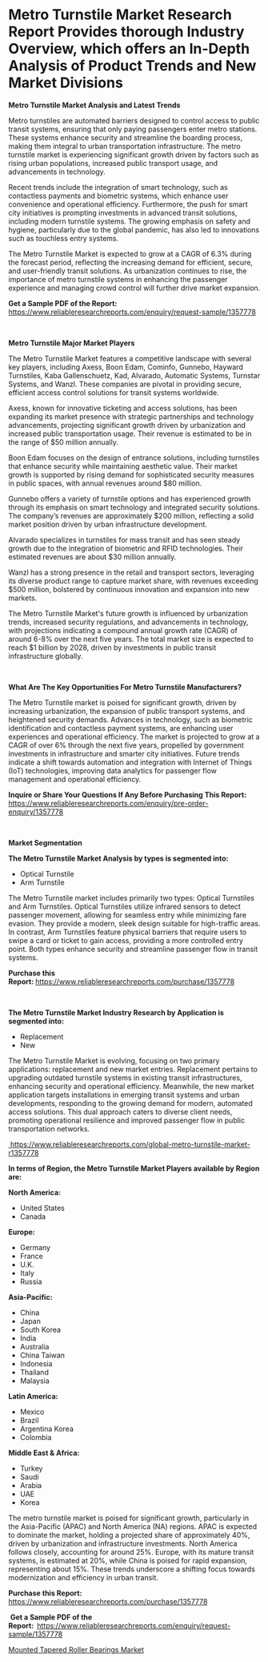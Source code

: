 <p><h1>Metro Turnstile Market Research Report Provides thorough Industry Overview, which offers an In-Depth Analysis of Product Trends and New Market Divisions</h1></p><p><strong>Metro Turnstile Market Analysis and Latest Trends</strong></p>
<p><p>Metro turnstiles are automated barriers designed to control access to public transit systems, ensuring that only paying passengers enter metro stations. These systems enhance security and streamline the boarding process, making them integral to urban transportation infrastructure. The metro turnstile market is experiencing significant growth driven by factors such as rising urban populations, increased public transport usage, and advancements in technology.</p><p>Recent trends include the integration of smart technology, such as contactless payments and biometric systems, which enhance user convenience and operational efficiency. Furthermore, the push for smart city initiatives is prompting investments in advanced transit solutions, including modern turnstile systems. The growing emphasis on safety and hygiene, particularly due to the global pandemic, has also led to innovations such as touchless entry systems.</p><p>The Metro Turnstile Market is expected to grow at a CAGR of 6.3% during the forecast period, reflecting the increasing demand for efficient, secure, and user-friendly transit solutions. As urbanization continues to rise, the importance of metro turnstile systems in enhancing the passenger experience and managing crowd control will further drive market expansion.</p></p>
<p><strong>Get a Sample PDF of the Report:&nbsp;</strong> <a href="https://www.reliableresearchreports.com/enquiry/request-sample/1357778?utm_campaign=3111&utm_medium=2&utm_source=Github&utm_content=ia&utm_term=08042025&utm_id=metro-turnstile">https://www.reliableresearchreports.com/enquiry/request-sample/1357778</a></p>
<p>&nbsp;</p>
<p><strong>Metro Turnstile Major Market Players</strong></p>
<p><p>The Metro Turnstile Market features a competitive landscape with several key players, including Axess, Boon Edam, Cominfo, Gunnebo, Hayward Turnstiles, Kaba Gallenschuetz, Kad, Alvarado, Automatic Systems, Turnstar Systems, and Wanzl. These companies are pivotal in providing secure, efficient access control solutions for transit systems worldwide.</p><p>Axess, known for innovative ticketing and access solutions, has been expanding its market presence with strategic partnerships and technology advancements, projecting significant growth driven by urbanization and increased public transportation usage. Their revenue is estimated to be in the range of $50 million annually.</p><p>Boon Edam focuses on the design of entrance solutions, including turnstiles that enhance security while maintaining aesthetic value. Their market growth is supported by rising demand for sophisticated security measures in public spaces, with annual revenues around $80 million.</p><p>Gunnebo offers a variety of turnstile options and has experienced growth through its emphasis on smart technology and integrated security solutions. The company’s revenues are approximately $200 million, reflecting a solid market position driven by urban infrastructure development.</p><p>Alvarado specializes in turnstiles for mass transit and has seen steady growth due to the integration of biometric and RFID technologies. Their estimated revenues are about $30 million annually.</p><p>Wanzl has a strong presence in the retail and transport sectors, leveraging its diverse product range to capture market share, with revenues exceeding $500 million, bolstered by continuous innovation and expansion into new markets.</p><p>The Metro Turnstile Market's future growth is influenced by urbanization trends, increased security regulations, and advancements in technology, with projections indicating a compound annual growth rate (CAGR) of around 6-8% over the next five years. The total market size is expected to reach $1 billion by 2028, driven by investments in public transit infrastructure globally.</p></p>
<p>&nbsp;</p>
<p><strong>What Are The Key Opportunities For Metro Turnstile Manufacturers?</strong></p>
<p><p>The Metro Turnstile market is poised for significant growth, driven by increasing urbanization, the expansion of public transport systems, and heightened security demands. Advances in technology, such as biometric identification and contactless payment systems, are enhancing user experiences and operational efficiency. The market is projected to grow at a CAGR of over 6% through the next five years, propelled by government investments in infrastructure and smarter city initiatives. Future trends indicate a shift towards automation and integration with Internet of Things (IoT) technologies, improving data analytics for passenger flow management and operational efficiency.</p></p>
<p><strong>Inquire or Share Your Questions If Any Before Purchasing This Report:</strong> <a href="https://www.reliableresearchreports.com/enquiry/pre-order-enquiry/1357778?utm_campaign=3111&utm_medium=2&utm_source=Github&utm_content=ia&utm_term=08042025&utm_id=metro-turnstile">https://www.reliableresearchreports.com/enquiry/pre-order-enquiry/1357778</a></p>
<p>&nbsp;</p>
<p><strong>Market Segmentation</strong></p>
<p><strong>The Metro Turnstile Market Analysis by types is segmented into:</strong></p>
<p><ul><li>Optical Turnstile</li><li>Arm Turnstile</li></ul></p>
<p><p>The Metro Turnstile market includes primarily two types: Optical Turnstiles and Arm Turnstiles. Optical Turnstiles utilize infrared sensors to detect passenger movement, allowing for seamless entry while minimizing fare evasion. They provide a modern, sleek design suitable for high-traffic areas. In contrast, Arm Turnstiles feature physical barriers that require users to swipe a card or ticket to gain access, providing a more controlled entry point. Both types enhance security and streamline passenger flow in transit systems.</p></p>
<p><strong>Purchase this Report:&nbsp;</strong><a href="https://www.reliableresearchreports.com/purchase/1357778?utm_campaign=3111&utm_medium=2&utm_source=Github&utm_content=ia&utm_term=08042025&utm_id=metro-turnstile">https://www.reliableresearchreports.com/purchase/1357778</a></p>
<p>&nbsp;</p>
<p><strong>The Metro Turnstile Market Industry Research by Application is segmented into:</strong></p>
<p><ul><li>Replacement</li><li>New</li></ul></p>
<p><p>The Metro Turnstile Market is evolving, focusing on two primary applications: replacement and new market entries. Replacement pertains to upgrading outdated turnstile systems in existing transit infrastructures, enhancing security and operational efficiency. Meanwhile, the new market application targets installations in emerging transit systems and urban developments, responding to the growing demand for modern, automated access solutions. This dual approach caters to diverse client needs, promoting operational resilience and improved passenger flow in public transportation networks.</p></p>
<p><a href="https://www.reliableresearchreports.com/global-metro-turnstile-market-r1357778?utm_campaign=3111&utm_medium=2&utm_source=Github&utm_content=ia&utm_term=08042025&utm_id=metro-turnstile">&nbsp;https://www.reliableresearchreports.com/global-metro-turnstile-market-r1357778</a></p>
<p><strong>In terms of Region, the Metro Turnstile Market Players available by Region are:</strong></p>
<p>
    <p> <strong> North America: </strong>
        <ul>
            <li>United States</li>
            <li>Canada</li>
        </ul>
        </p> 
    <p> <strong> Europe: </strong>
        <ul>
            <li>Germany</li>
            <li>France</li>
            <li>U.K.</li>
            <li>Italy</li>
            <li>Russia</li>
        </ul>
        </p> 
    <p> <strong> Asia-Pacific: </strong>
        <ul>
            <li>China</li>
            <li>Japan</li>
            <li>South Korea</li>
            <li>India</li>
            <li>Australia</li>
            <li>China Taiwan</li>
            <li>Indonesia</li>
            <li>Thailand</li>
            <li>Malaysia</li>
        </ul>
        </p> 
    <p> <strong> Latin America: </strong>
        <ul>
            <li>Mexico</li>
            <li>Brazil</li>
            <li>Argentina Korea</li>
            <li>Colombia</li>
        </ul>
        </p> 
    <p> <strong> Middle East & Africa: </strong>
        <ul>
            <li>Turkey</li>
            <li>Saudi</li>
            <li>Arabia</li>
            <li>UAE</li>
            <li>Korea</li>
        </ul>
    </p>
    </p>
<p><p>The metro turnstile market is poised for significant growth, particularly in the Asia-Pacific (APAC) and North America (NA) regions. APAC is expected to dominate the market, holding a projected share of approximately 40%, driven by urbanization and infrastructure investments. North America follows closely, accounting for around 25%. Europe, with its mature transit systems, is estimated at 20%, while China is poised for rapid expansion, representing about 15%. These trends underscore a shifting focus towards modernization and efficiency in urban transit.</p></p>
<p><strong>Purchase this Report: </strong><a href="https://www.reliableresearchreports.com/purchase/1357778?utm_campaign=3111&utm_medium=2&utm_source=Github&utm_content=ia&utm_term=08042025&utm_id=metro-turnstile">https://www.reliableresearchreports.com/purchase/1357778</a></p>
<p>&nbsp;<strong>Get a Sample PDF of the Report:&nbsp;&nbsp;</strong><a href="https://www.reliableresearchreports.com/enquiry/request-sample/1357778?utm_campaign=3111&utm_medium=2&utm_source=Github&utm_content=ia&utm_term=08042025&utm_id=metro-turnstile">https://www.reliableresearchreports.com/enquiry/request-sample/1357778</a></p>
<p><strong></strong></p>
<p><p><a href="https://github.com/dushornerfe/Market-Research-Report-List-1/blob/main/mounted-tapered-roller-bearings-market.md?utm_campaign=3111&utm_medium=2&utm_source=Github&utm_content=ia&utm_term=08042025&utm_id=metro-turnstile">Mounted Tapered Roller Bearings Market</a></p></p>